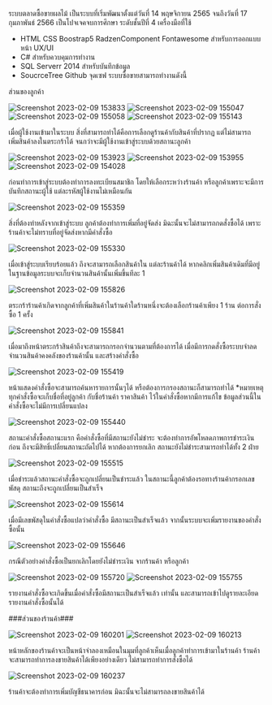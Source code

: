 ระบบตลาดซื้อขายผลไม้ เป็นระบบที่เริ่มพัฒนาตั้งแต่วันที่ 14 พฤษจิกายน 2565 จนถึงวันที่ 17 กุมภาพันธ์ 2566
เป็นโปจเจคจบการศึกษา ระดับชั้นปีที่ 4 
เครื่องมือที่ใช้
- HTML CSS Boostrap5 RadzenComponent Fontawesome สำหรับการออกแบบหน้า UX/UI
- C# สำหรับควบคุมการทำงาน
- SQL Serverr 2014 สำหรับบันทึกข้อมูล
- SoucrceTree Github จุดเซฟ
ระบบซื้อขายสามารถทำงานดังนี้

ส่วนของลูกค้า

![Screenshot 2023-02-09 153833](https://user-images.githubusercontent.com/105155094/219531415-491b527d-41cd-4a4b-81b6-c384961a6c95.png)
![Screenshot 2023-02-09 155047](https://user-images.githubusercontent.com/105155094/219531720-8b82077b-b801-492a-aded-71c5b8be109b.png)
![Screenshot 2023-02-09 155058](https://user-images.githubusercontent.com/105155094/219531755-967d3ed5-af17-4dc5-9fee-3bba8a12d348.png)
![Screenshot 2023-02-09 155143](https://user-images.githubusercontent.com/105155094/219531765-69bc78d0-0db6-4a19-b689-329ab9d2b706.png)

เมื่อผู้ใช้งานเข้ามาในระบบ สิ่งที่สามารถทำได้คือการเลือกดูร้านค้ากับสินค้าที่ปรากฏ แต่ไม่สามารถเพิ่มสินค้าลงในตระกร้าได้ จนกว่าจะมีผู้ใช้งานเข้าสู่ระบบด้วยสถานะลูกค้า

![Screenshot 2023-02-09 153923](https://user-images.githubusercontent.com/105155094/219532063-5a1772a2-3d69-47d5-80e7-9dfe349cb549.png)
![Screenshot 2023-02-09 153955](https://user-images.githubusercontent.com/105155094/219532069-3d393d2a-d0da-47ca-bc1d-7a107510bf4e.png)
![Screenshot 2023-02-09 154028](https://user-images.githubusercontent.com/105155094/219532073-271b64a0-9556-45db-bd49-7976d2f8b5f0.png)

ก่อนทำการเข้าสู่ระบบต้องทำการลงทะเบียนสมาชิก โดยให้เลือกระหว่างร้านค้า หรือลูกค้าเพราะจะมีการบันทึกสถานะผู้ใช้ แต่ละรหัสผู้ใช้งานไม่เหมือนกัน

![Screenshot 2023-02-09 155359](https://user-images.githubusercontent.com/105155094/219532810-4df8b0c6-77cd-4d6d-803d-f7809923b83f.png)

สิ่งที่ต้องทำหลังจากเข้าสู่ระบบ ลูกค้าต้องทำการเพิ่มที่อยู่จัดส่ง มิฉะนั้นจะไม่สามารถกดสั่งซื้อได้ เพราะร้านค้าจะไม่ทราบที่อยู่จัดส่งหากมีคำสั่งซื้อ

![Screenshot 2023-02-09 155330](https://user-images.githubusercontent.com/105155094/219533270-ca58a220-9402-4dc8-a0ed-2dcd1f6e02c4.png)

เมื่อเข้าสู่ระบบเรียบร้อยแล้ว ถึงจะสามารถเลือกสินค้าใน แต่ละร้านค้าได้ หากคลิกเพิ่มสินค้าเดิมที่มีอยู่ในฐานข้อมูลระบบจะเก็บจำนวนสินค้านั้นเพิ่มขึ้นทีละ 1

![Screenshot 2023-02-09 155826](https://user-images.githubusercontent.com/105155094/219533364-a5b0b0c2-ce6f-4d1e-9abb-a65d7b2c1c74.png)

ตระกร้าร้านค้าเกิดจากลูกค้าที่เพิ่มสินค้าในร้านค้าใดร้านหนึ่งจะต้องเลือกร้านค้าเพียง 1 ร้าน ต่อการสั่งซื้อ 1 ครั้ง

![Screenshot 2023-02-09 155841](https://user-images.githubusercontent.com/105155094/219533573-7c29e854-91c9-4ce4-ad05-930792489e0c.png)

เมื่อมาถึงหน้าตระกร้าสินค้าถึงจะสามารถกรอกจำนวนตามที่ต้องการได้ เมื่อมีการกดสั่งซื้อระบบจำลดจำนวนสินค้าคงคลังของร้านค้านั้น และสร้างคำสั่งซื้อ

![Screenshot 2023-02-09 155419](https://user-images.githubusercontent.com/105155094/219534467-5062a43a-644d-4948-976c-648329053f10.png)

หน้าแสดงคำสั่งซื้อจะสามารถค้นหารายการนั้นๆได้ หรือต้องการกรองสถานะก็สามารถทำได้ 
*หมายเหตุ ทุกคำสั่งซื้อจะเก็บชื่อที่อยู่ลูกค้า กับชื่อร้านค้า ราคาสินค้า ไว้ในคำสั่งซื้อหากมีการแก้ไข ข้อมูลส่วนนี้ในคำสั่งซื้อจะไม่มีการเปลี่ยนแปลง

![Screenshot 2023-02-09 155440](https://user-images.githubusercontent.com/105155094/219534598-8a75ba6f-e3b3-4022-871f-43c9793d01fb.png)

สถานะคำสั่งซื้อสถานะแรก คือคำสั่งซื้อที่มีสถานะยังไม่ชำระ จะต้องทำการอัพโหลดภาพการชำระเงินก่อน ถึงจะมีสิทธิ์เปลี่ยนสถานะถัดไปได้ หากต้องการยกเลิก สถานะยังไม่ชำระสามารถทำได้ทั้ง 2 ฝ่าย

![Screenshot 2023-02-09 155515](https://user-images.githubusercontent.com/105155094/219534872-ec56c3a2-ee3f-4e73-997b-3d726ae625e5.png)

เมื่อชำระแล้วสถานะคำสั่งซื้อจะถูกเปลี่ยนเป็นชำระแล้ว ในสถานะนี้ลูกค้าต้องรอทางร้านค้ากรอกเลขพัสดุ สถานะถึงจะถูกเปลี่ยนเป็นสำเร็จ 

![Screenshot 2023-02-09 155614](https://user-images.githubusercontent.com/105155094/219534881-201dbc4e-d851-4829-9b1f-3b6162a35a7f.png)

เมื่อมีเลขพัสดุในคำสั่งซื้อแปลว่าคำสั่งซื้อ มีสถานะเป็นสำเร็จแล้ว จากนั้นระบบจะเพิ่มรายงานของคำสั่งซื้อนั้น

![Screenshot 2023-02-09 155646](https://user-images.githubusercontent.com/105155094/219535668-f5e6281f-4186-4c4e-a88a-826a8b2f9efb.png)

กรณีตัวอย่างคำสั่งซื้อเป็นยกเลิกโดยยังไม่ชำระเงิน จากร้านค้า หรือลูกค้า

![Screenshot 2023-02-09 155720](https://user-images.githubusercontent.com/105155094/219535854-2bbddd48-c29a-4fb4-9017-511b4b952165.png)
![Screenshot 2023-02-09 155755](https://user-images.githubusercontent.com/105155094/219535858-4898db5c-3e65-40e0-aba2-e37131a02b8f.png)

รายงานคำสั่งซื้อจะเกิดขึ้นเมื่อคำสั่งซื้อมีสถานะเป็นสำเร็จแล้ว เท่านั้น และสามารถเข้าไปดูรายละเอียดรายงานคำสั่งซื้อนั้นได้

###ส่วนของร้านค้า###

![Screenshot 2023-02-09 160201](https://user-images.githubusercontent.com/105155094/219538599-01a01a23-5c40-4956-b76f-484be183e73e.png)
![Screenshot 2023-02-09 160213](https://user-images.githubusercontent.com/105155094/219538619-59472fda-dcab-4c41-9c8c-d0f82b8745ff.png)


หน้าหลักของร้านค้าจะเป็นหน้าจำลองเหมือนในมุมที่ลูกค้าเห็นเมื่อลูกค้าทำการเข้ามาในร้านค้า ร้านค้าจะสามารถทำการลงขายสินค้าได้เพียงอย่างเดียว ไม่สามารถทำการสั่งซื้อได้

![Screenshot 2023-02-09 160237](https://user-images.githubusercontent.com/105155094/219538240-384d3361-2139-4298-817c-9e1ea26a4c8a.png)

ร้านค้าจะต้องทำการเพิ่มบัญชีธนาคารก่อน มิฉะนั้นจะไม่สามารถลงขายสินค้าได้


